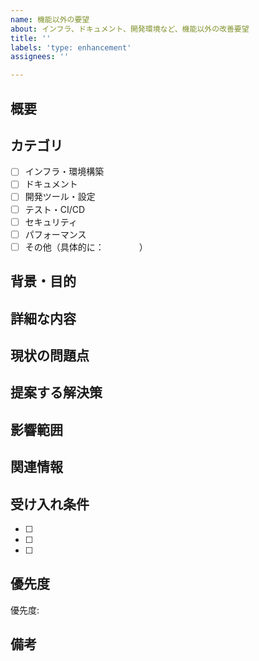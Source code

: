 ```yaml
---
name: 機能以外の要望
about: インフラ、ドキュメント、開発環境など、機能以外の改善要望
title: ''
labels: 'type: enhancement'
assignees: ''

---
```


## 概要
<!-- 対応したい内容の概要を簡潔に記述してください -->

## カテゴリ
<!-- 該当するカテゴリを選択してください -->
- [ ] インフラ・環境構築
- [ ] ドキュメント
- [ ] 開発ツール・設定
- [ ] テスト・CI/CD
- [ ] セキュリティ
- [ ] パフォーマンス
- [ ] その他（具体的に：　　　　）

## 背景・目的
<!-- なぜこの改善が必要なのか、どのような課題を解決するのかを説明してください -->

## 詳細な内容
<!-- 対応内容の詳細を記述してください -->

## 現状の問題点
<!-- 現在どのような問題があるか具体的に記述してください -->

## 提案する解決策
<!-- どのように改善するか、具体的な方法を記述してください -->

## 影響範囲
<!-- この変更が影響する範囲（他の機能、開発フローなど）を記述してください -->

## 関連情報
<!-- 関連するドキュメント、issue、外部リンクなど -->

## 受け入れ条件
<!-- この要望が完了したと判断する基準を記述してください -->
- [ ] 
- [ ] 
- [ ] 

## 優先度
<!-- critical / high / medium / low から選択してください -->
優先度: 

## 備考
<!-- その他、補足情報があれば記述してください -->